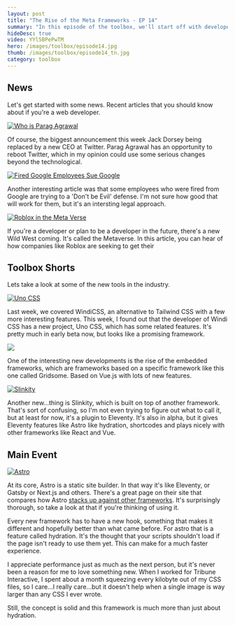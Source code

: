```yaml
---
layout: post
title: "The Rise of the Meta Frameworks - EP 14"
summary: "In this episode of the toolbox, we'll start off with developer news, the rise of the meta frameworks, and a review/demo of Astro, which just did a re-write a few weeks ago. You're not imagining things"
hideDesc: true
video: YYl5BPePwTM
hero: /images/toolbox/episode14.jpg
thumb: /images/toolbox/episode14_tn.jpg
category: toolbox
---
```


## News

Let's get started with some news. Recent articles that you should know about if you're a web developer.

[![Who is Parag Agrawal](http://pixelprowess.com/i/2021-12-03_22-43-57.png)](https://www.nytimes.com/2021/11/29/technology/parag-agrawal-twitter.html)

Of course, the biggest announcement this week Jack Dorsey being replaced by a new CEO at Twitter. Parag Agrawal has an opportunity to reboot Twitter, which in my opinion could use some serious changes beyond the technological.

[![Fired Google Employees Sue Google](http://pixelprowess.com/i/2021-12-03_22-46-03.png)](https://www.vice.com/en/article/epxxb4/fired-employees-sue-google-for-breaching-dont-be-evil-part-of-contract?utm_source=reddit.com)

Another interesting article was that some employees who were fired from Google are trying to a 'Don't be Evil' defense. I'm not sure how good that will work for them, but it's an intersting legal approach.

[![Roblox in the Meta Verse](http://pixelprowess.com/i/2021-12-03_22-50-44.png)](https://www.edweek.org/teaching-learning/teaching-in-the-metaverse-roblox-looks-to-make-it-a-reality/2021/11)

If you're a developer or plan to be a developer in the future, there's a new Wild West coming. It's called the Metaverse. In this article, you can hear of how companies like Roblox are seeking to get their

## Toolbox Shorts

Lets take a look at some of the new tools in the industry.

[![Uno CSS](http://pixelprowess.com/i/2021-12-03_23-01-13.png)](https://unocss.antfu.me/)

Last week, we covered WindiCSS, an alternative to Tailwind CSS with a few more interesting features. This week, I found out that the developer of Windi CSS has a new project, Uno CSS, which has some related features. It's pretty much in early beta now, but looks like a promising framework.

[![](http://pixelprowess.com/i/2021-12-03_23-17-02.png)](https://gridsome.org/)

One of the interesting new developments is the rise of the embedded frameworks, which are frameworks based on a specific framework like this one called Gridsome. Based on Vue.js with lots of new features.

[![Slinkity](http://pixelprowess.com/i/2021-12-03_23-20-23.png)](https://slinkity.dev/)

Another new...thing is Slinkity, which is built on top of another framework. That's sort of confusing, so I'm not even trying to figure out what to call it, but at least for now, it's a plugin to Eleventy. It's also in alpha, but it gives Eleventy features like Astro like hydration, shortcodes and plays nicely with other frameworks like React and Vue.

## Main Event

[![Astro](http://pixelprowess.com/i/2021-12-03_23-35-38.png)](https://astro.build)

At its core, Astro is a static site builder. In that way it's like Eleventy, or Gatsby or Next.js and others. There's a great page on their site that compares how Astro [stacks up against other frameworks](https://docs.astro.build/comparing-astro-vs-other-tools/). It's surprisingly thorough, so take a look at that if you're thinking of using it.

Every new framework has to have a new hook, something that makes it different and hopefully better than what came before. For astro that is a feature called hydration. It's the thought that your scripts shouldn't load if the page isn't ready to use them yet. This can make for a much faster experience.

I appreciate performance just as much as the next person, but it's never been a reason for me to love something new. When I worked for Tribune Interactive, I spent about a month squeezing every kilobyte out of my CSS files, so I care…I really care…but it doesn't help when a single image is way larger than any CSS I ever wrote.

Still, the concept is solid and this framework is much more than just about hydration.
